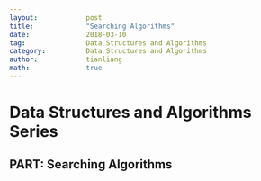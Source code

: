 ```yaml
---
layout:            post
title:             "Searching Algorithms"
date:              2018-03-10
tag:               Data Structures and Algorithms
category:          Data Structures and Algorithms
author:            tianliang
math:              true
---
```

# Data Structures and Algorithms Series

## PART: Searching Algorithms
